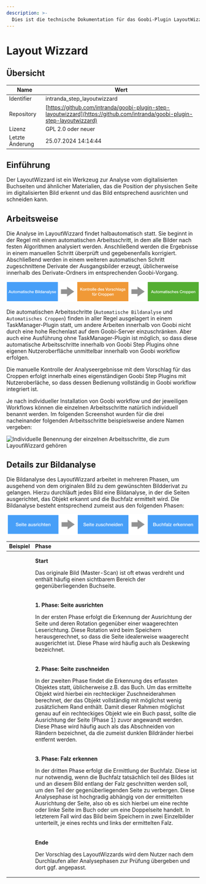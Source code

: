 ```yaml
---
description: >-
  Dies ist die technische Dokumentation für das Goobi-Plugin LayoutWizzard zum automatisierten Croppen von Buchseitenscans
---
```


# Layout Wizzard

## Übersicht

Name                     | Wert
-------------------------|-----------
Identifier               | intranda_step_layoutwizzard
Repository               | [https://github.com/intranda/goobi-plugin-step-layoutwizzard](https://github.com/intranda/goobi-plugin-step-layoutwizzard)
Lizenz              | GPL 2.0 oder neuer 
Letzte Änderung    | 25.07.2024 14:14:44


## Einführung
Der LayoutWizzard ist ein Werkzeug zur Analyse vom digitalisierten Buchseiten und ähnlicher Materialien, das die Position der physischen Seite im digitalisierten Bild erkennt und das Bild entsprechend ausrichten und schneiden kann.


## Arbeitsweise
Die Analyse im LayoutWizzard findet halbautomatisch statt. Sie beginnt in der Regel mit einem automatischen Arbeitsschritt, in dem alle Bilder nach festen Algorithmen analysiert werden. Anschließend werden die Ergebnisse in einem manuellen Schritt überprüft und gegebenenfalls korrigiert. Abschließend werden in einem weiteren automatischen Schritt zugeschnittene Derivate der Ausgangsbilder erzeugt, üblicherweise innerhalb des Derivate-Ordners im entsprechenden Goobi-Vorgang.

![Arbeitsweise des LayoutWizzards innerhalb des Goobi Workflows](images/goobi-plugin-step-layoutwizzard_screen_workflow_de.png)

Die automatischen Arbeitsschritte (`Automatische Bildanalyse` und `Automatisches Croppen`) finden in aller Regel ausgelagert in einem TaskManager-Plugin statt, um andere Arbeiten innerhalb von Goobi nicht durch eine hohe Rechenlast auf dem Goobi-Server einzuschränken. Aber auch eine Ausführung ohne TaskManager-Plugin ist möglich, so dass diese automatische Arbeitsschritte innerhalb von Goobi Step Plugins ohne eigenen Nutzeroberfläche unmittelbar innerhalb von Goobi workflow erfolgen.

Die manuelle Kontrolle der Analyseergebnisse mit dem Vorschlag für das Croppen erfolgt innerhalb eines eigenständigen Goobi Step Plugins mit Nutzeroberläche, so dass dessen Bedienung vollständig in Goobi workflow integriert ist.

Je nach individueller Installation von Goobi workflow und der jeweiligen Workflows können die einzelnen Arbeitsschritte natürlich individuell benannt werden. Im folgenden Screenshot wurden für die drei nacheinander folgenden Arbeitsschritte beispielsweise andere Namen vergeben:

![Individuelle Benennung der einzelnen Arbeitsschritte, die zum LayoutWizzard gehören](screen_goobi_workflow%20%281%29%20%281%29.png)


## Details zur Bildanalyse
Die Bildanalyse des LayoutWizzard arbeitet in mehreren Phasen, um ausgehend von dem originalen Bild zu dem gewünschten Bildderivat zu gelangen. Hierzu durchläuft jedes Bild eine Bildanalyse, in der die Seiten ausgerichtet, das Objekt erkannt und die Buchfalz ermittelt wird. Die Bildanalyse besteht entsprechend zumeist aus den folgenden Phasen:

![Analysephasen des LayoutWizzards](images/goobi-plugin-step-layoutwizzard_screen_diagramm_de.png)

<table>
  <thead>
    <tr>
      <th style="text-align:left">Beispiel</th>
      <th style="text-align:left">Phase</th>
    </tr>
  </thead>
  <tbody>
    <tr>
      <td style="text-align:left">
        <img src="screen_phases_1.png" alt/>
      </td>
      <td style="text-align:left">
        <p><b>Start</b>
        </p>
        <p>Das originale Bild (Master-Scan) ist oft etwas verdreht und enthält
          häufig einen sichtbarem Bereich der gegenüberliegenden Buchseite.</p>
      </td>
    </tr>
    <tr>
      <td style="text-align:left">
        <img src="screen_phases_2.png" alt/>
      </td>
      <td style="text-align:left">
        <p><b>1. Phase: Seite ausrichten</b>
        </p>
        <p>In der ersten Phase erfolgt die Erkennung der Ausrichtung der Seite und
          deren Rotation gegenüber einer waagerechten Leserichtung. Diese Rotation
          wird beim Speichern herausgerechnet, so dass die Seite idealerweise waagerecht
          ausgerichtet ist. Diese Phase wird häufig auch als Deskewing bezeichnet.</p>
      </td>
    </tr>
    <tr>
      <td style="text-align:left">
        <img src="screen_phases_3.png" alt/>
      </td>
      <td style="text-align:left">
        <p><b>2. Phase: Seite zuschneiden</b>
        </p>
        <p>In der zweiten Phase findet die Erkennung des erfassten Objektes statt,
          üblicherweise z.B. das Buch. Um das ermittelte Objekt wird hierbei
          ein rechteckiger Zuschneiderahmen berechnet, der das Objekt vollständig
          mit möglichst wenig zusätzlichem Rand enthält. Damit dieser
          Rahmen möglichst genau auf ein rechteckiges Objekt wie ein Buch passt,
          sollte die Ausrichtung der Seite (Phase 1) zuvor angewandt werden. Diese
          Phase wird häufig auch als das Abschneiden von Rändern bezeichnet,
          da die zumeist dunklen Bildränder hierbei entfernt werden.</p>
      </td>
    </tr>
    <tr>
      <td style="text-align:left">
        <img src="screen_phases_4.png" alt/>
      </td>
      <td style="text-align:left">
        <p><b>3. Phase: Falz erkennen</b>
        </p>
        <p>In der dritten Phase erfolgt die Ermittlung der Buchfalz. Diese ist nur
          notwendig, wenn die Buchfalz tatsächlich teil des Bildes ist und an
          diesem Bild entlang der Falz geschnitten werden soll, um den Teil der gegenüberliegenden
          Seite zu verbergen. Diese Analysephase ist hochgradig abhängig von
          der ermittelten Ausrichtung der Seite, also ob es sich hierbei um eine
          rechte oder linke Seite im Buch oder um eine Doppelseite handelt. In letzterem
          Fall wird das Bild beim Speichern in zwei Einzelbilder unterteilt, je eines
          rechts und links der ermittelten Falz.</p>
      </td>
    </tr>
    <tr>
      <td style="text-align:left">
        <img src="screen_phases_5.png" alt/>
      </td>
      <td style="text-align:left">
        <p><b>Ende</b>
        </p>
        <p>Der Vorschlag des LayoutWizzards wird dem Nutzer nach dem Durchlaufen
          aller Analysephasen zur Prüfung übergeben und dort ggf. angepasst.</p>
      </td>
    </tr>
  </tbody>
</table>